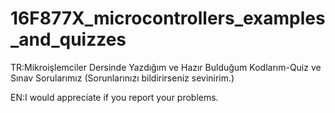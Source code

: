 # 16F877X_microcontrollers_examples_and_quizzes
 TR:Mikroişlemciler Dersinde Yazdığım ve Hazır Bulduğum Kodlarım-Quiz ve Sınav Sorularımız (Sorunlarınızı bildirirseniz sevinirim.)
 
 
 EN:I would appreciate if you report your problems.
